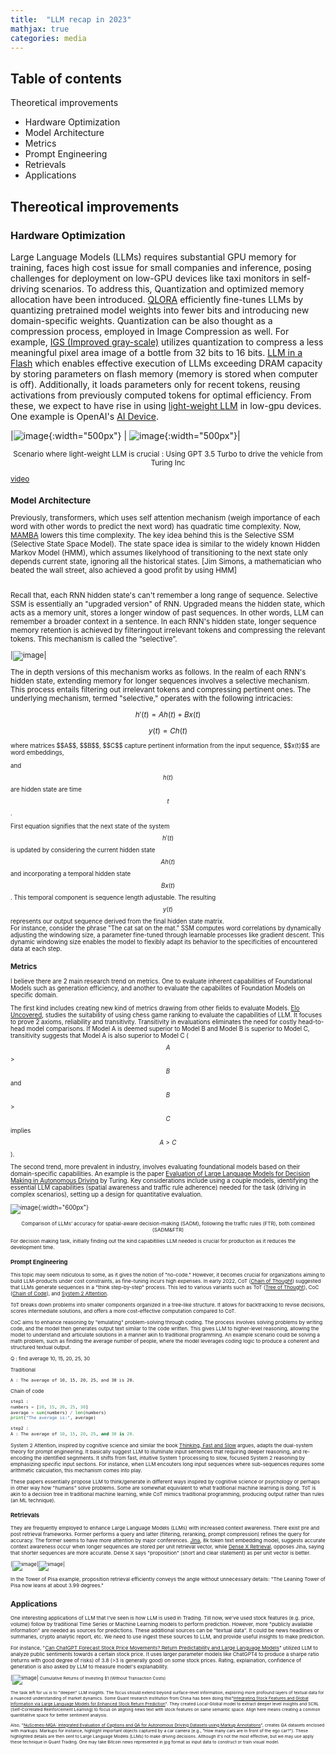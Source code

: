 ```yaml
---
title:  "LLM recap in 2023"
mathjax: true
categories: media
---
```


## Table of contents 
Theoretical improvements
* Hardware Optimization 
* Model Architecture
* Metrics 
* Prompt Engineering
* Retrievals
* Applications 

## Thereotical improvements
### Hardware Optimization 
Large Language Models (LLMs) requires substantial GPU memory for training, faces high cost issue for small companies and inference, posing challenges for deployment on low-GPU devices like taxi monitors in self-driving scenarios. To address this, Quantization and optimized memory allocation have been introduced. [QLORA](https://arxiv.org/abs/2305.14314)
 efficiently fine-tunes LLMs by quantizing pretrained model weights into fewer bits and introducing new domain-specific weights. Quantization can be also thought as a compression process, employed in Image Compression as well. For example, [IGS (Improved gray-scale)](https://inst.eecs.berkeley.edu/~ee225b/sp14/homework/IGS.pdf) utilizes quantization to compress a less meaningful pixel area image of a bottle from 32 bits to 16 bits.
[LLM in a Flash](https://arxiv.org/abs/2312.11514) which enables effective execution of LLMs exceeding DRAM capacity by storing parameters on flash memory (memory is stored when computer is off). Additionally, it loads parameters only for recent tokens, reusing activations from previously computed tokens for optimal efficiency. From these, we expect to have rise in using [light-weight LLM](https://hanlab.mit.edu/blog/tinychat) in low-gpu devices. One example is OpenAI's [AI Device](https://www.bloomberg.com/news/articles/2023-12-26/apple-iphone-design-head-tang-tan-to-work-with-jony-ive-sam-altman-on-ai-tech).


|![image](https://github.com/KokiYamanaka/kokiyamanaka.github.io/assets/107101940/59cd8197-4415-42a2-8efa-b94e8e272120){:width="500px"} | ![image](https://github.com/KokiYamanaka/kokiyamanaka.github.io/assets/107101940/00b2177c-8a3d-4649-b75c-210c96885de1){:width="500px"}|

<small>
<p style="text-align: center;">Scenario where light-weight LLM is crucial : Using GPT 3.5 Turbo to drive the vehicle from Turing Inc</p> 
 
[video](https://www.youtube.com/watch?v=B7iBtwQflIE) 


### Model Architecture
Previously, transformers, which uses self attention mechanism (weigh importance of each word with other words to predict the next word) has quadratic time complexity. Now, [MAMBA](https://arxiv.org/abs/2312.00752) lowers this time complexity. The key idea behind this is the Selective SSM (Selective State Space Model). The state space idea is similar to the widely known Hidden Markov Model (HMM), which assumes likelyhood of transitioning to the next state only depends current state, ignoring all the historical states. [Jim Simons, a mathematician who beated the wall street, also achieved a good profit by using HMM]

<br>
Recall that, each RNN hidden state's can't remember a long range of sequence. Selective SSM is essentially an "upgraded version" of RNN. Upgraded means the hidden state, which acts as a memory unit, stores a longer window of past sequences. In other words, LLM can remember a broader context in a sentence. In each RNN's hidden state, longer sequence memory retention is achieved by filteringout irrelevant tokens and compressing the relevant tokens.
This mechanism is called the “selective”.

|![image](https://github.com/KokiYamanaka/kokiyamanaka.github.io/assets/107101940/83ce145b-5543-4056-8657-d28f02e612ed)|

The in depth versions of this mechanism works as follows. 
In the realm of each RNN's hidden state, extending memory for longer sequences involves a selective mechanism. This process entails filtering out irrelevant tokens and compressing pertinent ones. The underlying mechanism, termed "selective," operates with the following intricacies: 

$$ h'(t) = Ah(t) + Bx(t)  $$ 

$$ y(t) = Ch(t)  $$

<small>
where matrices $$A$$, $$B$$, $$C$$ capture pertinent information from the input sequence, $$x(t)$$ are word embeddings, 
 
and $$h(t)$$ are hidden state are time $$t$$. 

First equation signifies that the next state of the system $$ h'(t) $$ is updated by considering the current hidden state $$Ah(t)$$ and incorporating a temporal hidden state $$ Bx(t) $$. This temporal component is sequence length adjustable. The resulting $$y(t)$$ represents our output sequence derived from the final hidden state matrix.
<br>
For instance, consider the phrase "The cat sat on the mat." SSM computes word correlations by dynamically adjusting the windowing size, a parameter fine-tuned through learnable processes like gradient descent. This dynamic windowing size enables the model to flexibly adapt its behavior to the specificities of encountered data at each step.

### Metrics 
I believe there are 2 main research trend on metrics. One to evaluate inherent capabilities of Foundational Models such as generation efficiency, and another to evaluate the capabilites of Foundation Models on specific domain. 

The first kind includes creating new kind of metrics drawing from other fields to evaluate Models. [Elo Uncovered](https://arxiv.org/abs/2311.17295), studies the suitability of using chess game ranking to evaluate the capabilities of LLM. It focuses to prove 2 axioms, reliability and transitivity. 
Transitivity in evaluations eliminates the need for costly head-to-head model comparisons. If Model A is deemed superior to Model B and Model B is superior to Model C, transitivity suggests that Model A is also superior to Model C ($$A$$ > $$B$$ and $$B$$ > $$C$$ implies $$A > C$$). 

The second trend, more prevalent in industry, involves evaluating foundational models based on their domain-specific capabilities. An example is the paper [Evaluation of Large Language Models for Decision Making in Autonomous Driving](https://arxiv.org/abs/2312.06351) by Turing. Key considerations include using a couple models, identifying the essential LLM capabilities (spatial awareness and traffic rule adherence) needed for the task (driving in complex scenarios), setting up a design for quantitative evaluation. 
 

![image](https://github.com/KokiYamanaka/kokiyamanaka.github.io/assets/107101940/c0a859c1-806e-4a59-8119-735af70d93f5){:width="600px"}

<small>
<p style="text-align: center;">Comparison of LLMs’ accuracy for spatial-aware decision-making (SADM), following the
traffic rules (FTR), both combined (SADM&FTR)</p> 
 
For decision making task, initially finding out the kind capabitilies LLM needed is crucial for production as it reduces the development time.  

### Prompt Engineering 		
This topic may seem ridiculous to some, as it gives the notion of "no-code." However, it becomes crucial for organizations aiming to build LLM-products under cost constraints, as fine-tuning incurs high expenses. In early 2022, CoT ([Chain of Thought](https://arxiv.org/abs/2201.11903)) suggested that LLMs generate sequences in a "think step-by-step" process. This led to various variants such as ToT ([Tree of Thought](https://arxiv.org/abs/2305.10601)), CoC ([Chain of Code](https://arxiv.org/abs/2312.04474)), and [System 2 Attention](https://arxiv.org/abs/2312.04474). 

ToT breaks down problems into smaller components organized in a tree-like structure. It allows for backtracking to revise decisions, scores intermediate solutions, and offers a more cost-effective computation compared to CoT.

CoC  aims to enhance reasoning by "emulating" problem-solving through coding. The process involves solving problems by writing code, and the model then generates output text similar to the code written. This gives LLM to higher-level reasoning, allowing the model to understand and articulate solutions in a manner akin to traditional programming. An example scenario could be solving a math problem, such as finding the average number of people, where the model leverages coding logic to produce a coherent and structured textual output.

Q : find average 10, 15, 20, 25, 30

Traditional 
```
A : The average of 10, 15, 20, 25, and 30 is 20.
```

Chain of code
```python
step1 : 
numbers = [10, 15, 20, 25, 30]
average = sum(numbers) / len(numbers)
print("The average is:", average)
    
step2 : 
A : The average of 10, 15, 20, 25, and 30 is 20.
```

System 2 Attention, inspired by cognitive science and similar the book [Thinking, Fast and Slow](https://www.amazon.ca/Thinking-Fast-Slow-Daniel-Kahneman/dp/0374533555) argues, adapts the dual-system theory for prompt engineering. It basically suggest LLM to illuminate input sentences that requiring deeper reasoning, and re-encoding the identified segnments. It shifts from fast, intuitive System 1 processing to slow, focused System 2 reasoning by emphasizing specific input sections. For instance, when LLM encouters long input sequences where sub-sequences requires some arithmetic calculation, this mechanism comes into play. 


These papers essentially propose LLM to think/generate in different ways inspired by cognitive science or psychology or perhaps in other way how "humans" solve problems. Some are somewhat equivalent to what traditional machine learning is doing. ToT is akin to a decision tree in traditional machine learning, while CoT mimics traditional programming, producing output rather than rules (an ML technique). 

 
### Retrievals
They are frequently employed to enhance Large Language Models (LLMs) with increased context awareness. There exist pre and post retrieval frameworks. Former performs a query and latter (filtering, reranking, prompt compression) refines the query for accuracy. The former seems to have more attention by major conferences. [Jina](https://arxiv.org/abs/2307.11224), 8k token text embedding model, suggests accurate context awareness occur when longer sequences are stored per unit retrieval vector, while [Dense X Retrieval](https://arxiv.org/abs/2312.06648), opposes Jina, saying that shorter sequences are more accurate. Dense X says "proposition" (short and clear statement) as per unit vector is better. 

|![image](https://github.com/KokiYamanaka/kokiyamanaka.github.io/assets/107101940/b9b99e86-98cf-4687-8b2a-b94aebd56ddd)|![image](https://github.com/KokiYamanaka/kokiyamanaka.github.io/assets/107101940/a0f0b605-276d-4a74-9459-c9fc937f7a7b)|



In the Tower of Pisa example, proposition retrieval efficiently conveys the angle without unnecessary details: "The Leaning Tower of Pisa now leans at about 3.99 degrees."




## Applications 
One interesting applications of LLM that I've seen is how LLM is used in Trading. Till now, we've used stock features (e.g. price, volume) follow by traditional Time Series or Machine Learning models to perform prediction. However, more "publicly available information" are needed as sources for predictions. These additional sources can be "textual data". It could be news headlines or summaries, crypto analytic report, etc. We need to use ingest these sources to LLM, and provide useful insights to make prediction. 

For instance, "[Can ChatGPT Forecast Stock Price Movements? Return Predictability and Large Language Models](https://arxiv.org/abs/2304.07619)" utilized LLM to analyze public sentiments towards a certain stock price. It uses larger parameter models like ChatGPT4 to produce a sharpe ratio (returns with good degree of risks) of 3.8 (>3 is generally good) on some stock prices. Rating, explaination, confidence of generation is also asked by LLM to measure model's explanability. 

|![image](https://github.com/KokiYamanaka/kokiyamanaka.github.io/assets/107101940/3c9f9e48-17ab-4ec8-8511-ac01e4cf8047)|
<small> 
Cumulative Returns of Investing $1 (Without Transaction Costs)

The task left for us is to "deepen" LLM insights. The focus should extend beyond surface-level information, exploring more profound layers of textual data for a nuanced understanding of market dynamics. Some Quant research institution from China has been doing this"[Integrating Stock Features and Global Information via Large Language Models for Enhanced Stock Return Prediction](https://arxiv.org/abs/2310.05627)". They created Local-Global model to extract deeper level insights and SCRL (Self-Correlated Reinforcement Learning) to focus on aligning news text with stock features on same semantic space. Align here means creating a common quantitatitve space for better sentiment analysis.

Also, "[NuScenes-MQA: Integrated Evaluation of Captions and QA for Autonomous Driving Datasets using Markup Annotations](https://arxiv.org/abs/2312.06352)", creates QA datasets enclosed with markups. Markups for instance, highlight important objects captured by a car camera (e.g., "How many <obj> cars </obj> are in <cam>front</cam> of the ego car?"). These highlighted details are then sent to Large Language Models (LLMs) to make driving decisions. Although it's not the most effective, but we may use apply these technique in Quant Trading. One may take Bitcoin news represented in jpg format as input data to construct or train visual model. 
